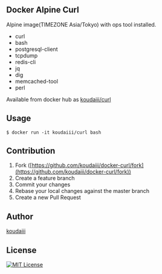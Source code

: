 Docker Alpine Curl
--

Alpine image(TIMEZONE Asia/Tokyo) with ops tool installed.

- curl
- bash
- postgresql-client
- tcpdump
- redis-cli
- jq
- dig
- memcached-tool
- perl

Available from docker hub as [koudaiii/curl](https://hub.docker.com/r/koudaiii/curl/)

## Usage

```shell-session
$ docker run -it koudaiii/curl bash
```

## Contribution

1. Fork ([https://github.com/koudaiii/docker-curl/fork](https://github.com/koudaiii/docker-curl/fork))
1. Create a feature branch
1. Commit your changes
1. Rebase your local changes against the master branch
1. Create a new Pull Request

## Author

[koudaiii](https://github.com/koudaiii)

## License

[![MIT License](http://img.shields.io/badge/license-MIT-blue.svg?style=flat)](LICENSE)
